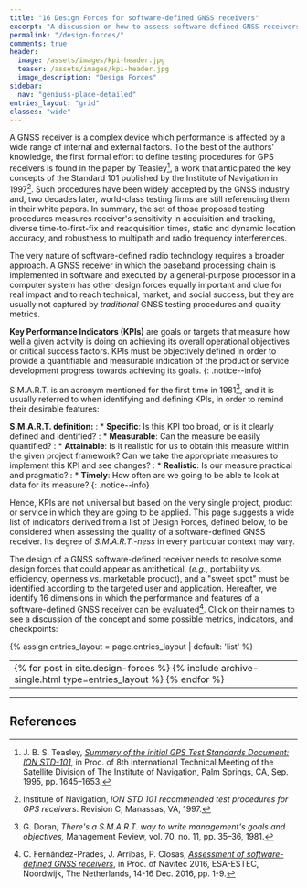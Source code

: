 ```yaml
---
title: "16 Design Forces for software-defined GNSS receivers"
excerpt: "A discussion on how to assess software-defined GNSS receivers."
permalink: "/design-forces/"
comments: true
header:
  image: /assets/images/kpi-header.jpg
  teaser: /assets/images/kpi-header.jpg
  image_description: "Design Forces"
sidebar:
  nav: "geniuss-place-detailed"
entries_layout: "grid"
classes: "wide"
---
```


A GNSS receiver is a complex device which performance is affected by a wide
range of internal and external factors. To the best of the authors' knowledge,
the first formal effort to define testing procedures for GPS receivers is found
in the paper by Teasley[^Teasley95], a work that anticipated the key concepts of
the Standard 101 published by the Institute of Navigation in 1997[^ION97]. Such
procedures have been widely accepted by the GNSS industry and, two decades
later, world-class testing firms are still referencing them in their white
papers. In summary, the set of those proposed testing procedures measures
receiver's sensitivity in acquisition and tracking, diverse time-to-first-fix
and reacquisition times, static and dynamic location accuracy, and robustness to
multipath and radio frequency interferences.


The very nature of software-defined radio technology requires a broader
approach. A GNSS receiver in which the baseband processing chain is implemented
in software and executed by a general-purpose processor in a computer system has
other design forces equally important and clue for real impact and to reach
technical, market, and social success, but they are usually not captured by
_traditional_ GNSS testing procedures and quality metrics.


**Key Performance Indicators (KPIs)** are goals or targets that measure how
well a given activity is doing on achieving its overall operational objectives
or critical success factors. KPIs must be objectively defined in order to
provide a quantifiable and measurable indication of the product or service
development progress towards achieving its goals.
{: .notice--info}


S.M.A.R.T. is an acronym mentioned for the first time in 1981[^Doran81], and it
is usually referred to when identifying and defining KPIs, in order to remind
their desirable features:

**S.M.A.R.T. definition:**
: * **Specific**: Is this KPI too broad, or is it clearly defined and
identified?
: * **Measurable**: Can the measure be easily quantified?
: * **Attainable**: Is it realistic for us to obtain this measure within the
given project framework? Can we take the appropriate measures to implement this
KPI and see changes?
: * **Realistic**: Is our measure practical and pragmatic?
: * **Timely**: How often are we going to be able to look at data for its
measure?
{: .notice--info}

Hence, KPIs are not universal but based on the very single project, product or
service in which they are going to be applied. This page suggests a wide list of
indicators derived from a list of Design Forces, defined below, to be considered
when assessing the quality of a software-defined GNSS receiver. Its degree of
_S.M.A.R.T.-ness_ in every particular context may vary.

The design of a GNSS software-defined receiver needs to resolve some design
forces that could appear as antithetical, (_e.g._, portability _vs._ efficiency,
openness _vs._ marketable product), and a "sweet spot" must be identified
according to the targeted user and application. Hereafter, we identify 16
dimensions in which the performance and features of a software-defined GNSS
receiver can be evaluated[^Fernandez16]. Click on their names to see a
discussion of the concept and some possible metrics, indicators, and
checkpoints:

{% assign entries_layout = page.entries_layout | default: 'list' %}
<table> <tr> <td id="forcetable2">
{% for post in site.design-forces %}
   {% include archive-single.html type=entries_layout %}
{% endfor %}
</td> </tr> </table>


---

## References

[^Fernandez16]: C. Fern&aacute;ndez-Prades, J. Arribas, P. Closas, [_Assessment of software-defined GNSS receivers_](https://zenodo.org/record/266524), in Proc. of Navitec 2016, ESA-ESTEC, Noordwijk, The Netherlands, 14-16 Dec. 2016, pp. 1-9.

[^Teasley95]: J. B. S. Teasley, [_Summary of the initial GPS Test Standards Document: ION STD-101_](https://www.ion.org/publications/abstract.cfm?articleID=2506), in Proc. of 8th International Technical Meeting of the Satellite Division of The Institute of Navigation, Palm Springs, CA, Sep. 1995, pp. 1645–1653.

[^ION97]: Institute of Navigation, _ION STD 101 recommended test procedures for GPS receivers_. Revision C, Manassas, VA, 1997.

[^Doran81]: G. Doran, _There's a S.M.A.R.T. way to write management's goals and objectives,_ Management Review, vol. 70, no. 11, pp. 35–36, 1981.


<link rel="prerender" href="{{ "/design-forces/accuracy/" | relative_url }}" />
<link rel="prerender" href="{{ "/design-forces/availability/" | relative_url }}" />
<link rel="prerender" href="{{ "/design-forces/efficiency/" | relative_url }}" />
<link rel="prerender" href="{{ "/design-forces/flexibility/" | relative_url }}" />
<link rel="prerender" href="{{ "/design-forces/interoperability/" | relative_url }}" />
<link rel="prerender" href="{{ "/design-forces/maintainability/" | relative_url }}" />
<link rel="prerender" href="{{ "/design-forces/marketability/" | relative_url }}" />
<link rel="prerender" href="{{ "/design-forces/portability/" | relative_url }}" />
<link rel="prerender" href="{{ "/design-forces/popularity/" | relative_url }}" />
<link rel="prerender" href="{{ "/design-forces/reliability/" | relative_url }}" />
<link rel="prerender" href="{{ "/design-forces/reproducibility/" | relative_url }}" />
<link rel="prerender" href="{{ "/design-forces/scalability/" | relative_url }}" />
<link rel="prerender" href="{{ "/design-forces/testability/" | relative_url }}" />
<link rel="prerender" href="{{ "/design-forces/openness/" | relative_url }}" />
<link rel="prerender" href="{{ "/design-forces/usability/" | relative_url }}" />
